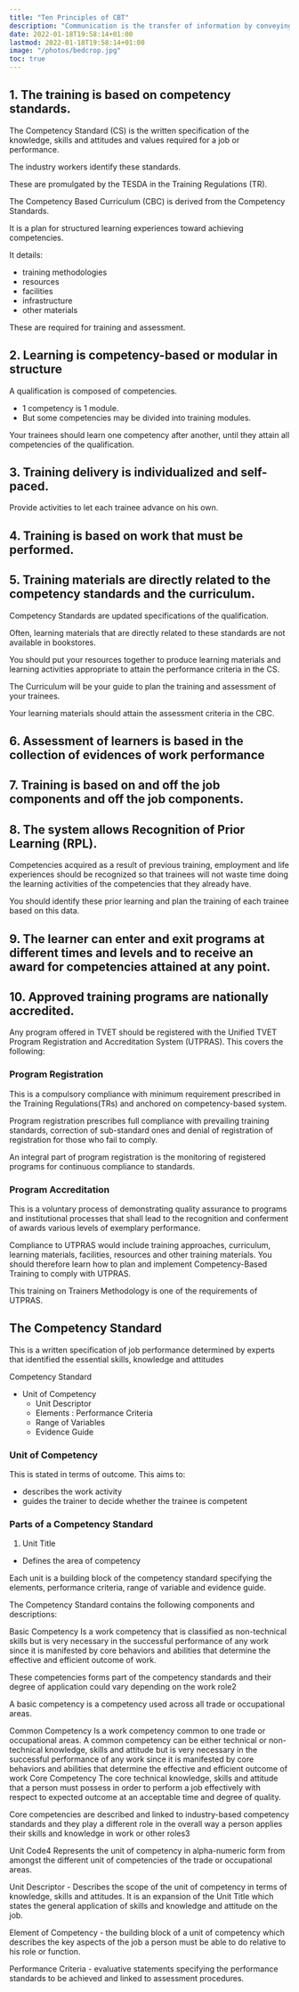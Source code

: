```yaml
---
title: "Ten Principles of CBT"
description: "Communication is the transfer of information by conveying intended meaning to another entity through the use of mutually-understood means"
date: 2022-01-18T19:58:14+01:00
lastmod: 2022-01-18T19:58:14+01:00
image: "/photos/bedcrop.jpg"
toc: true
---
```



## 1. The training is based on competency standards.

<!-- curriculum developed from the -->

The Competency Standard (CS) is the written specification of the knowledge, skills and attitudes and values required for a job or performance. 
<!-- , occupation or trade and the corresponding standard of performance required for these in the workplace. -->

The industry workers identify these standards.

These are promulgated by the TESDA in the Training Regulations (TR).

The Competency Based Curriculum (CBC) is derived from the Competency Standards. 

It is a plan for structured learning experiences toward achieving competencies.

 <!-- identified by the industry;  -->

It details:
- training methodologies
- resources
- facilities
- infrastructure
- other materials 

These are required for training and assessment.


## 2. Learning is competency-based or modular in structure

A qualification is composed of competencies.
- 1 competency is 1 module.
- But some competencies may be divided into training modules.

Your trainees should learn one competency after another, until they attain all competencies of the qualification.


## 3. Training delivery is individualized and self-paced.

Provide activities to let each trainee advance on his own.

 <!-- without waiting for the other trainees in his class to finish. Facilities, resources and materials should also be structured so that trainees could learn competencies at their own pace. -->


## 4. Training is based on work that must be performed.



## 5. Training materials are directly related to the competency standards and the curriculum.

Competency Standards are updated specifications of the qualification.

Often, learning materials that are directly related to these standards are not available in bookstores. 

You should put your resources together to produce learning materials and learning activities appropriate to attain the performance criteria in the CS.

The Curriculum will be your guide to plan the training and assessment of your trainees.

Your learning materials should attain the assessment criteria in the CBC.



## 6. Assessment of learners is based in the collection of evidences of work performance

 <!-- based on industry or organizational required standards. -->


## 7. Training is based on and off the job components and off the job components.


## 8. The system allows Recognition of Prior Learning (RPL).

<!-- CBT focuses on the competencies that are not yet acquired by the trainee in any learning situation.  -->

Competencies acquired as a result of previous training, employment and life experiences should be recognized so that trainees will not waste time doing the learning activities of the competencies that they already have. 

You should identify these prior learning and plan the training of each trainee based on this data.


## 9. The learner can enter and exit programs at different times and levels and to receive an award for competencies attained at any point.



## 10. Approved training programs are nationally accredited.

Any program offered in TVET should be registered with the Unified TVET Program Registration and Accreditation System (UTPRAS). This covers the following:

### Program Registration

This is a compulsory compliance with minimum requirement prescribed in the Training Regulations(TRs) and anchored on competency-based system. 

Program registration prescribes full compliance with prevailing training standards, correction of sub-standard ones and denial of registration of registration for those who fail to comply. 

An integral part  of  program registration is the monitoring of registered programs for continuous compliance to standards.


### Program Accreditation 

This is a voluntary process of demonstrating quality assurance to  programs  and  institutional  processes  that shall lead to the recognition and conferment of  awards  various  levels of exemplary performance.

Compliance to UTPRAS would include  training  approaches, curriculum, learning materials, facilities, resources and other training materials. You should therefore learn how to plan and implement Competency-Based Training to comply with UTPRAS.

This training on Trainers Methodology is one of the requirements of UTPRAS.




## The Competency Standard


This is a written specification of job performance determined by experts that identified the essential skills, knowledge and attitudes


Competency Standard
- Unit of Competency
  - Unit Descriptor
  - Elements : Performance Criteria
  - Range of Variables
  - Evidence Guide


### Unit of Competency

This is stated in terms of outcome. This aims to:
- describes the work activity
- guides the trainer to decide whether the trainee is competent


### Parts of a Competency Standard

1. Unit Title

- Defines the area of competency

Each unit is a building block of the competency standard specifying the elements, performance criteria, range of variable and evidence guide.


The Competency Standard contains the following components and descriptions:

Basic Competency Is a work competency that is classified as non-technical skills but is very necessary in the successful performance of any
work since it is manifested by core behaviors and abilities that determine the effective and efficient outcome of work.

These competencies forms part of the competency standards and their degree of application could vary depending on the work role2

A basic competency is a competency used across all trade or occupational areas.

Common Competency Is a work competency common to one trade or occupational areas. A common competency can be either technical or non-technical knowledge, skills and attitude but is very necessary in the successful performance of any work since it is manifested by core behaviors and abilities that determine the effective and efficient outcome of work Core Competency The core technical knowledge, skills and attitude that a person must possess in order to perform a job effectively with respect to expected outcome at an acceptable time and degree of quality. 

Core competencies are described and linked to industry-based competency standards and they play a different role in the overall way a person applies their skills and knowledge in work or other roles3

Unit Code4 Represents the unit of competency in alpha-numeric form from amongst the different unit of competencies of the trade or occupational areas.

Unit Descriptor - Describes the scope of the unit of competency in terms of knowledge, skills and attitudes. It is an expansion of the Unit
Title which states the general application of skills and knowledge and attitude on the job.

Element of Competency - the building block of a unit of competency which describes the key aspects of the job a person must be able to do
relative to his role or function.

Performance Criteria - evaluative statements specifying the performance standards to be achieved and linked to assessment procedures.

